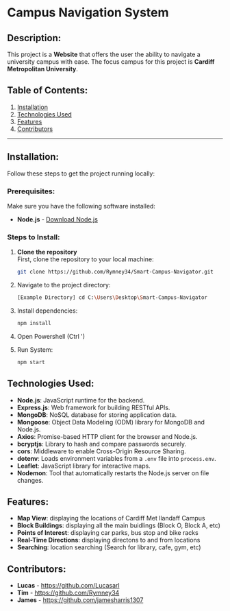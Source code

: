 # Campus Navigation System

## Description:
This project is a **Website** that offers the user the ability to navigate a university campus with ease. The focus campus for this project is **Cardiff Metropolitan University**.

## Table of Contents:
1. [Installation](#installation)
2. [Technologies Used](#technologies-used)
3. [Features](#features)
4. [Contributors](#contributors)

---

## Installation:
Follow these steps to get the project running locally:

### Prerequisites:
Make sure you have the following software installed:
- **Node.js** - [Download Node.js](https://nodejs.org/)

### Steps to Install:
1. **Clone the repository**  
   First, clone the repository to your local machine:

   ```bash
   git clone https://github.com/Rymney34/Smart-Campus-Navigator.git

2. Navigate to the project directory:
   ```bash
   [Example Directory] cd C:\Users\Desktop\Smart-Campus-Navigator

3. Install dependencies:
   ```bash
   npm install
   
4. Open Powershell (Ctrl ')

4. Run System:
   ```bash
   npm start

## Technologies Used:
- **Node.js**: JavaScript runtime for the backend.
- **Express.js**: Web framework for building RESTful APIs.
- **MongoDB**: NoSQL database for storing application data.
- **Mongoose**: Object Data Modeling (ODM) library for MongoDB and Node.js.
- **Axios**: Promise-based HTTP client for the browser and Node.js.
- **bcryptjs**: Library to hash and compare passwords securely.
- **cors**: Middleware to enable Cross-Origin Resource Sharing.
- **dotenv**: Loads environment variables from a `.env` file into `process.env`.
- **Leaflet**: JavaScript library for interactive maps.
- **Nodemon**: Tool that automatically restarts the Node.js server on file changes.


## Features:
- **Map View**: displaying the locations of Cardiff Met llandaff Campus
- **Block Buildings**: displaying all the main buidlings (Block O, Block A, etc)
- **Points of Interest**: displaying car parks, bus stop and bike racks
- **Real-Time Directions**: displaying directons to and from locations
- **Searching**: location searching (Search for library, cafe, gym, etc)

## Contributors:
- **Lucas** - https://github.com/Lucasarl
- **Tim** - https://github.com/Rymney34
- **James** - https://github.com/jamesharris1307
